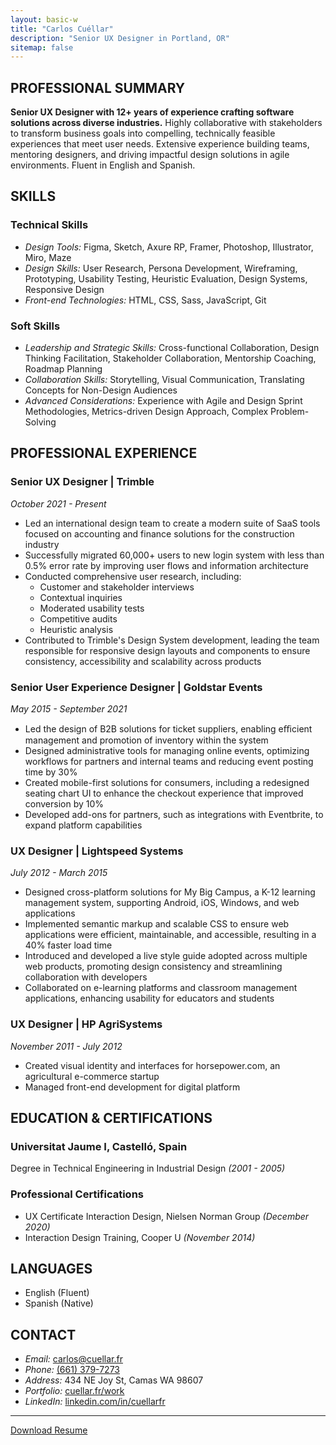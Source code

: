 ```yaml
---
layout: basic-w
title: "Carlos Cuéllar"
description: "Senior UX Designer in Portland, OR"
sitemap: false
---
```


## PROFESSIONAL SUMMARY
**Senior UX Designer with 12+ years of experience crafting software solutions across diverse industries.** Highly collaborative with stakeholders to transform
business goals into compelling, technically feasible experiences that meet user needs.
Extensive experience building teams, mentoring designers, and driving impactful design
solutions in agile environments. Fluent in English and Spanish.

## SKILLS
### Technical Skills
- *Design Tools:* Figma, Sketch, Axure RP, Framer, Photoshop, Illustrator, Miro, Maze
- *Design Skills:* User Research, Persona Development, Wireframing, Prototyping, Usability Testing, Heuristic Evaluation, Design Systems, Responsive Design
- *Front-end Technologies:* HTML, CSS, Sass, JavaScript, Git

### Soft Skills
- *Leadership and Strategic Skills:* Cross-functional Collaboration, Design Thinking Facilitation, Stakeholder Collaboration, Mentorship Coaching, Roadmap Planning
- *Collaboration Skills:*  Storytelling, Visual Communication, Translating Concepts for Non-Design Audiences
- *Advanced Considerations:* Experience with Agile and Design Sprint Methodologies, Metrics-driven Design Approach, Complex Problem-Solving

## PROFESSIONAL EXPERIENCE

### Senior UX Designer | Trimble
*October 2021 - Present*
- Led an international design team to create a modern suite of SaaS tools focused on
accounting and finance solutions for the construction industry
- Successfully migrated 60,000+ users to new login system with less than 0.5% error rate by
improving user flows and information architecture
- Conducted comprehensive user research, including:
  * Customer and stakeholder interviews
  * Contextual inquiries
  * Moderated usability tests
  * Competitive audits
  * Heuristic analysis
- Contributed to Trimble's Design System development, leading the team responsible
for responsive design layouts and components to ensure consistency, accessibility
and scalability across products

### Senior User Experience Designer | Goldstar Events
*May 2015 - September 2021*
- Led the design of B2B solutions for ticket suppliers, enabling eﬃcient management
and promotion of inventory within the system
- Designed administrative tools for managing online events, optimizing workflows for
partners and internal teams and reducing event posting time by 30%
- Created mobile-first solutions for consumers, including a redesigned seating chart UI
to enhance the checkout experience that improved conversion by 10%
- Developed add-ons for partners, such as integrations with Eventbrite, to expand
platform capabilities

### UX Designer | Lightspeed Systems
*July 2012 - March 2015*
- Designed cross-platform solutions for My Big Campus, a K-12 learning management
system, supporting Android, iOS, Windows, and web applications
- Implemented semantic markup and scalable CSS to ensure web applications were
efficient, maintainable, and accessible, resulting in a 40% faster load time
- Introduced and developed a live style guide adopted across multiple web products,
promoting design consistency and streamlining collaboration with developers
- Collaborated on e-learning platforms and classroom management applications,
enhancing usability for educators and students

### UX Designer | HP AgriSystems
*November 2011 - July 2012*
- Created visual identity and interfaces for horsepower.com, an agricultural e-commerce startup
- Managed front-end development for digital platform

## EDUCATION & CERTIFICATIONS

### Universitat Jaume I, Castelló, Spain
Degree in Technical Engineering in Industrial Design *(2001 - 2005)*

### Professional Certifications
- UX Certificate Interaction Design, Nielsen Norman Group *(December 2020)*
- Interaction Design Training, Cooper U *(November 2014)*

## LANGUAGES
- English (Fluent)
- Spanish (Native)

## CONTACT

- *Email:* [carlos@cuellar.fr](mailto:carlos@cuellar.fr)
- *Phone:* [(661) 379-7273](tel:+16613797273)
- *Address:* 434 NE Joy St, Camas WA 98607
- *Portfolio:* [cuellar.fr/work](https://cuellar.fr/work)
- *LinkedIn:* [linkedin.com/in/cuellarfr](https://www.linkedin.com/in/cuellarfr)

<hr>
<a class="text-stone-800 dark:text-stone-200 px-5 text-sm no-underline justify-center bg-white/60 dark:bg-stone-800/90 ring-1 ring-stone-900/5 dark:ring-white/10 hover:ring-stone-900/20 dark:hover:ring-white/20 p-2 rounded-full transition duration-300 ease-in-out hover:text-orange-600 dark:hover:text-orange-400 print:hidden" href="/assets/certificates/resume_cuellar.pdf">Download Resume</a>
